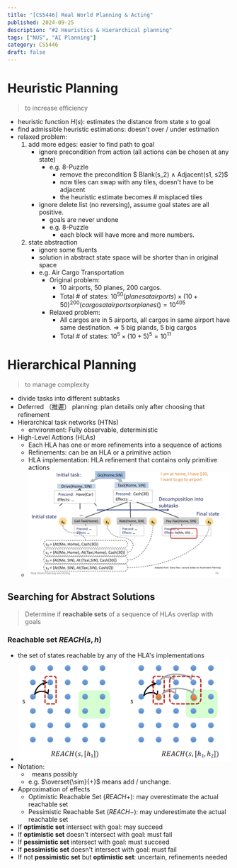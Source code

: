 ```yaml
---
title: "[CS5446] Real World Planning & Acting"
published: 2024-09-25
description: "#2 Heuristics & Hierarchical planning"
tags: ["NUS", "AI Planning"]
category: CS5446
draft: false
---
```

# Heuristic Planning 
> to increase efficiency
- heuristic function $H(s)$: estimates the distance from state $s$ to goal
- find admissible heuristic estimations: doesn't over / under estimation
- relaxed problem:
    1. add more edges: easier to find path to goal
        - ignore precondition from action (all actions can be chosen at any state)
            - e.g. 8-Puzzle
                - remove the precondition $ Blank(s_2) ∧ Adjacent(s1, s2)$
                - now tiles can swap with any tiles, doesn't have to be adjacent
                - the heuristic estimate becomes # misplaced tiles
        - ignore delete list (no reversing), assume goal states are all positive.
            - goals are never undone
            - e.g. 8-Puzzle
                - each block will have more and more numbers.
    2. state abstraction
        - ignore some fluents
        - solution in abstract state space will be shorter than in original space
        - e.g. Air Cargo Transportation
            - Original problem:
                - 10 airports, 50 planes, 200 cargos.
                - Total # of states: $10^50 (planes at airports) × (10+50)^200 (cargos at airports or planes() = 10^405$
            - Relaxed problem:
                - All cargos are in 5 airports, all cargos in same airport have same destination. => 5 big plands, 5 big cargos
                - Total # of states: $10^5 × (10+5)^5 = 10^11$

# Hierarchical Planning
> to manage complexity
- divide tasks into different subtasks
- Deferred （推遲） planning: plan details only after choosing that refinement
- Hierarchical task networks (HTNs)
    - environment: Fully observable, deterministic
- High-Level Actions (HLAs)
    - Each HLA has one or more refinements into a sequence of actions
    - Refinements: can be an HLA or a primitive action
    - HLA implementation: HLA refinement that contains only primitive actions
    - ![HTN example](HTN_example.png)

## Searching for Abstract Solutions
> Determine if **reachable sets** of a sequence of HLAs overlap with goals

### Reachable set $REACH(s, h)$
- the set of states reachable by any of the HLA's implementations
- ![Reachable set](reachable_set.png)
- Notation:
    - $~$ means possibly
    - e.g. $\overset{\sim}{+}$ means add / unchange.
- Approximation of effects
    - Optimistic Reachable Set ($REACH+$): may overestimate the actual reachable set
    - Pessimistic Reachable Set ($REACH-$): may underestimate the actual reachable set
- If **optimistic set** intersect with goal: may succeed
- If **optimistic set** doesn't intersect with goal: must fail
- If **pessimistic set** intersect with goal: must succeed
- If **pessimistic set** doesn't intersect with goal: must fail
- If not **pessimistic set** but **optimistic set**: uncertain, refinements needed
